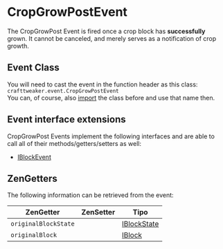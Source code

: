 # CropGrowPostEvent

The CropGrowPost Event is fired once a crop block has **successfully** grown. It cannot be canceled, and merely serves as a notification of crop growth.

## Event Class
You will need to cast the event in the function header as this class:  
`crafttweaker.event.CropGrowPostEvent`  
You can, of course, also [import](/AdvancedFunctions/Import/) the class before and use that name then.

## Event interface extensions
CropGrowPost Events implement the following interfaces and are able to call all of their methods/getters/setters as well:

- [IBlockEvent](/Vanilla/Events/Events/IBlockEvent/)


## ZenGetters
The following information can be retrieved from the event:

| ZenGetter            | ZenSetter | Tipo                                        |
| -------------------- | --------- | ------------------------------------------- |
| `originalBlockState` |           | [IBlockState](/Vanilla/Blocks/IBlockState/) |
| `originalBlock`      |           | [IBlock](/Vanilla/Blocks/IBlock/)           |
